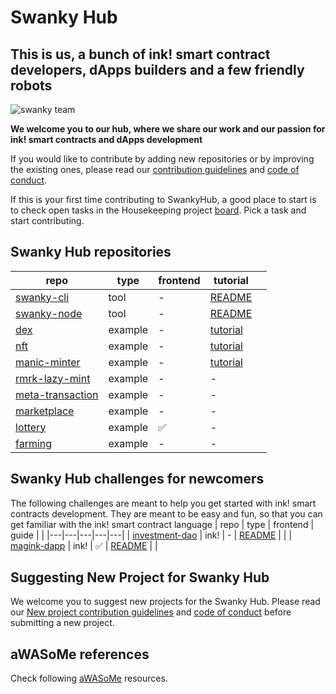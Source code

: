 # Swanky Hub <br/>

## This is us, a bunch of ink! smart contract developers, dApps builders and a few friendly robots

![swanky team](https://github.com/swanky-dapps/.github/blob/main/group_of_nerds_and_robots_swanky.png)

**We welcome you to our hub, where we share our work and our passion for ink! smart contracts and dApps development**

If you would like to contribute by adding new repositories or by improving the existing ones, please read our [contribution guidelines](../CONTRIBUTING.md) and [code of conduct](../CODE_OF_CONDUCT.md).

If this is your first time contributing to SwankyHub, a good place to start is to check open tasks in the Housekeeping project [board](https://github.com/orgs/swankyhub/projects/3/views/2). Pick a task and start contributing.

## Swanky Hub repositories

| repo  | type  | frontend  | tutorial  |   |
|---|---|---|---|---|
| [swanky-cli](https://github.com/swankyhub/swanky-cli)  | tool  | -  | [README](https://github.com/swankyhub/swanky-cli/blob/master/README.md)  |   |
| [swanky-node](https://github.com/swankyhub/swanky-node)  | tool  | -  | [README](https://github.com/swankyhub/swanky-node/blob/main/README.md)  |   |
| [dex]()   | example  | -  | [tutorial](https://docs.astar.network/docs/build/wasm/from-zero-to-ink-hero/dex/)  |   |
| [nft]()   | example  | -  | [tutorial](https://docs.astar.network/docs/build/wasm/from-zero-to-ink-hero/nft/)  |   |
| [manic-minter ]()  | example  | -  | [tutorial](https://docs.astar.network/docs/build/wasm/from-zero-to-ink-hero/manic-minter/)  |   |
| [rmrk-lazy-mint]()   | example  | -  | -  |   |
| [meta-transaction](https://github.com/swankyhub/meta-transaction)   | example  | -  | -  |   |
| [marketplace](https://github.com/swankyhub/marketplace)   | example  | -  | -  |   |
| [lottery](https://github.com/swankyhub/wasm-lottery)  | example  | ✅  | -  |   |
| [farming](https://github.com/swankyhub/farming)  | example  | -  | -  |   |


## Swanky Hub challenges for newcomers
The following challenges are meant to help you get started with ink! smart contracts development. They are meant to be easy and fun, so that you can get familiar with the ink! smart contract language
| repo  | type  | frontend  | guide  |   |
|---|---|---|---|---|
| [investment-dao](https://github.com/swankyhub/Investment-dao)  | ink!  | -  | [README](https://github.com/swankyhub/Investment-dao/blob/main/README.md)   |   |
| [magink-dapp](https://github.com/swankyhub/magink-dapp/)  | ink!  | ✅  | [README](https://github.com/swankyhub/magink-dapp/blob/master/README.md)  |   |


## Suggesting New Project for Swanky Hub
We welcome you to suggest new projects for the Swanky Hub. Please read our [New project contribution guidelines](../CONTRIBUTING.md#suggesting-new-project) and [code of conduct](../CODE_OF_CONDUCT.md) before submitting a new project.

## aWASoMe references
Check following [aWASoMe](https://github.com/swankyhub/aWASoMe) resources.
